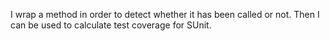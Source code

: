 I wrap a method in order to detect whether it has been called or not. Then I can be used to calculate test coverage for SUnit.